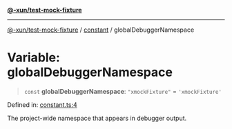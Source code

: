[**@-xun/test-mock-fixture**](../../README.md)

***

[@-xun/test-mock-fixture](../../README.md) / [constant](../README.md) / globalDebuggerNamespace

# Variable: globalDebuggerNamespace

> `const` **globalDebuggerNamespace**: `"xmockFixture"` = `'xmockFixture'`

Defined in: [constant.ts:4](https://github.com/Xunnamius/test-utils/blob/43516fe131cd8b7116ce91a3b07930504b016979/packages/test-mock-fixture/src/constant.ts#L4)

The project-wide namespace that appears in debugger output.
